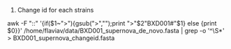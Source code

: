 1. Change id for each strains

awk -F "::" '{if($1~">"){gsub(">","");print ">"$2"BXD001#"$1} else {print $0}}' /home/flaviav/data/BXD001_supernova_de_novo.fasta | grep -o '^\S*' > BXD001_supernova_changeid.fasta
